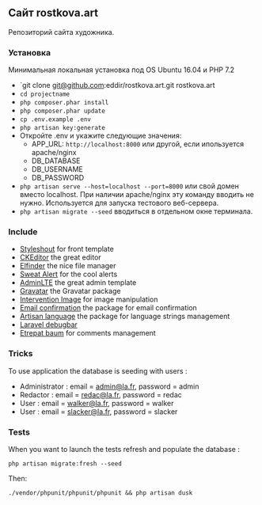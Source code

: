## Сайт rostkova.art ##

Репозиторий сайта художника.

### Установка ###

Минимальная локальная установка под OS Ubuntu 16.04 и PHP 7.2

* `git clone git@github.com:eddir/rostkova.art.git rostkova.art
* `cd projectname`
* `php composer.phar install`
* `php composer.phar update`
* `cp .env.example .env`
* `php artisan key:generate`
* Откройте .env и укажите следующие значения:
   * APP_URL: `http://localhost:8000` или другой, если ипользуется apache/nginx
   * DB_DATABASE
   * DB_USERNAME
   * DB_PASSWORD
* `php artisan serve --host=localhost --port=8000` или свой домен вместо localhost. При наличии apache/nginx эту команду вводить не нужно. Используется для запуска тестового веб-сервера.
* `php artisan migrate --seed` вводиться в отдельном окне терминала.

### Include ###

* [Styleshout](https://www.styleshout.com/) for front template
* [CKEditor](http://ckeditor.com) the great editor
* [Elfinder](https://github.com/Studio-42/elFinder) the nice file manager
* [Sweat Alert](http://t4t5.github.io/sweetalert/) for the cool alerts
* [AdminLTE](https://adminlte.io/themes/AdminLTE/index2.html) the great admin template
* [Gravatar](https://github.com/creativeorange/gravatar) the Gravatar package
* [Intervention Image](http://image.intervention.io/) for image manipulation
* [Email confirmation](https://github.com/bestmomo/laravel-email-confirmation) the package for email confirmation
* [Artisan language](https://github.com/bestmomo/laravel-artisan-language) the package for language strings management
* [Laravel debugbar](https://github.com/barryvdh/laravel-debugbar)
* [Etrepat baum](https://github.com/etrepat/baum) for comments management

### Tricks ###

To use application the database is seeding with users :

* Administrator : email = admin@la.fr, password = admin
* Redactor : email = redac@la.fr, password = redac
* User : email = walker@la.fr, password = walker
* User : email = slacker@la.fr, password = slacker

### Tests ###

When you want to launch the tests refresh and populate the database :

`php artisan migrate:fresh --seed`

Then:

`./vendor/phpunit/phpunit/phpunit && php artisan dusk`
